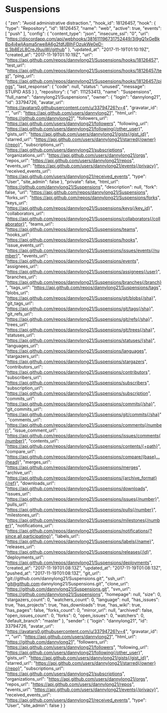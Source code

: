 # Suspensions
{
  "zen": "Avoid administrative distraction.",
  "hook_id": 18126457,
  "hook": {
    "type": "Repository",
    "id": 18126457,
    "name": "web",
    "active": true,
    "events": [
      "push"
    ],
    "config": {
      "content_type": "json",
      "insecure_ssl": "0",
      "url": "https://discordapp.com/api/webhooks/381611196731752449/3i9gQ1xGeBkBp4j4wljAsma5rwe8A6g2fdfJBIhFOzukWe0eD-tL3b8EzL8CreJ9uuWj/github"
    },
    "updated_at": "2017-11-19T01:10:19Z",
    "created_at": "2017-11-19T01:10:19Z",
    "url": "https://api.github.com/repos/dannylong21/Suspensions/hooks/18126457",
    "test_url": "https://api.github.com/repos/dannylong21/Suspensions/hooks/18126457/test",
    "ping_url": "https://api.github.com/repos/dannylong21/Suspensions/hooks/18126457/pings",
    "last_response": {
      "code": null,
      "status": "unused",
      "message": STUPID ASS
    }
  },
  "repository": {
    "id": 111253413,
    "name": "Suspensions",
    "full_name": "dannylong21/Suspensions",
    "owner": {
      "login": "dannylong21",
      "id": 33794726,
      "avatar_url": "https://avatars0.githubusercontent.com/u/33794726?v=4",
      "gravatar_id": "",
      "url": "https://api.github.com/users/dannylong21",
      "html_url": "https://github.com/dannylong21",
      "followers_url": "https://api.github.com/users/dannylong21/followers",
      "following_url": "https://api.github.com/users/dannylong21/following{/other_user}",
      "gists_url": "https://api.github.com/users/dannylong21/gists{/gist_id}",
      "starred_url": "https://api.github.com/users/dannylong21/starred{/owner}{/repo}",
      "subscriptions_url": "https://api.github.com/users/dannylong21/subscriptions",
      "organizations_url": "https://api.github.com/users/dannylong21/orgs",
      "repos_url": "https://api.github.com/users/dannylong21/repos",
      "events_url": "https://api.github.com/users/dannylong21/events{/privacy}",
      "received_events_url": "https://api.github.com/users/dannylong21/received_events",
      "type": "User",
      "site_admin": false
    },
    "private": false,
    "html_url": "https://github.com/dannylong21/Suspensions",
    "description": null,
    "fork": false,
    "url": "https://api.github.com/repos/dannylong21/Suspensions",
    "forks_url": "https://api.github.com/repos/dannylong21/Suspensions/forks",
    "keys_url": "https://api.github.com/repos/dannylong21/Suspensions/keys{/key_id}",
    "collaborators_url": "https://api.github.com/repos/dannylong21/Suspensions/collaborators{/collaborator}",
    "teams_url": "https://api.github.com/repos/dannylong21/Suspensions/teams",
    "hooks_url": "https://api.github.com/repos/dannylong21/Suspensions/hooks",
    "issue_events_url": "https://api.github.com/repos/dannylong21/Suspensions/issues/events{/number}",
    "events_url": "https://api.github.com/repos/dannylong21/Suspensions/events",
    "assignees_url": "https://api.github.com/repos/dannylong21/Suspensions/assignees{/user}",
    "branches_url": "https://api.github.com/repos/dannylong21/Suspensions/branches{/branch}",
    "tags_url": "https://api.github.com/repos/dannylong21/Suspensions/tags",
    "blobs_url": "https://api.github.com/repos/dannylong21/Suspensions/git/blobs{/sha}",
    "git_tags_url": "https://api.github.com/repos/dannylong21/Suspensions/git/tags{/sha}",
    "git_refs_url": "https://api.github.com/repos/dannylong21/Suspensions/git/refs{/sha}",
    "trees_url": "https://api.github.com/repos/dannylong21/Suspensions/git/trees{/sha}",
    "statuses_url": "https://api.github.com/repos/dannylong21/Suspensions/statuses/{sha}",
    "languages_url": "https://api.github.com/repos/dannylong21/Suspensions/languages",
    "stargazers_url": "https://api.github.com/repos/dannylong21/Suspensions/stargazers",
    "contributors_url": "https://api.github.com/repos/dannylong21/Suspensions/contributors",
    "subscribers_url": "https://api.github.com/repos/dannylong21/Suspensions/subscribers",
    "subscription_url": "https://api.github.com/repos/dannylong21/Suspensions/subscription",
    "commits_url": "https://api.github.com/repos/dannylong21/Suspensions/commits{/sha}",
    "git_commits_url": "https://api.github.com/repos/dannylong21/Suspensions/git/commits{/sha}",
    "comments_url": "https://api.github.com/repos/dannylong21/Suspensions/comments{/number}",
    "issue_comment_url": "https://api.github.com/repos/dannylong21/Suspensions/issues/comments{/number}",
    "contents_url": "https://api.github.com/repos/dannylong21/Suspensions/contents/{+path}",
    "compare_url": "https://api.github.com/repos/dannylong21/Suspensions/compare/{base}...{head}",
    "merges_url": "https://api.github.com/repos/dannylong21/Suspensions/merges",
    "archive_url": "https://api.github.com/repos/dannylong21/Suspensions/{archive_format}{/ref}",
    "downloads_url": "https://api.github.com/repos/dannylong21/Suspensions/downloads",
    "issues_url": "https://api.github.com/repos/dannylong21/Suspensions/issues{/number}",
    "pulls_url": "https://api.github.com/repos/dannylong21/Suspensions/pulls{/number}",
    "milestones_url": "https://api.github.com/repos/dannylong21/Suspensions/milestones{/number}",
    "notifications_url": "https://api.github.com/repos/dannylong21/Suspensions/notifications{?since,all,participating}",
    "labels_url": "https://api.github.com/repos/dannylong21/Suspensions/labels{/name}",
    "releases_url": "https://api.github.com/repos/dannylong21/Suspensions/releases{/id}",
    "deployments_url": "https://api.github.com/repos/dannylong21/Suspensions/deployments",
    "created_at": "2017-11-19T01:08:13Z",
    "updated_at": "2017-11-19T01:08:13Z",
    "pushed_at": "2017-11-19T01:08:13Z",
    "git_url": "git://github.com/dannylong21/Suspensions.git",
    "ssh_url": "git@github.com:dannylong21/Suspensions.git",
    "clone_url": "https://github.com/dannylong21/Suspensions.git",
    "svn_url": "https://github.com/dannylong21/Suspensions",
    "homepage": null,
    "size": 0,
    "stargazers_count": 0,
    "watchers_count": 0,
    "language": null,
    "has_issues": true,
    "has_projects": true,
    "has_downloads": true,
    "has_wiki": true,
    "has_pages": false,
    "forks_count": 0,
    "mirror_url": null,
    "archived": false,
    "open_issues_count": 0,
    "forks": 0,
    "open_issues": 0,
    "watchers": 0,
    "default_branch": "master"
  },
  "sender": {
    "login": "dannylong21",
    "id": 33794726,
    "avatar_url": "https://avatars0.githubusercontent.com/u/33794726?v=4",
    "gravatar_id": "",
    "url": "https://api.github.com/users/dannylong21",
    "html_url": "https://github.com/dannylong21",
    "followers_url": "https://api.github.com/users/dannylong21/followers",
    "following_url": "https://api.github.com/users/dannylong21/following{/other_user}",
    "gists_url": "https://api.github.com/users/dannylong21/gists{/gist_id}",
    "starred_url": "https://api.github.com/users/dannylong21/starred{/owner}{/repo}",
    "subscriptions_url": "https://api.github.com/users/dannylong21/subscriptions",
    "organizations_url": "https://api.github.com/users/dannylong21/orgs",
    "repos_url": "https://api.github.com/users/dannylong21/repos",
    "events_url": "https://api.github.com/users/dannylong21/events{/privacy}",
    "received_events_url": "https://api.github.com/users/dannylong21/received_events",
    "type": "User",
    "site_admin": false
  }
}

